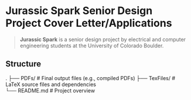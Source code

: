 # Jurassic Spark Senior Design Project Cover Letter/Applications

> **Jurassic Spark** is a senior design project by electrical and computer engineering students at the University of Colorado Boulder.

## Structure
.
├── PDFs/            # Final output files (e.g., compiled PDFs)
├── TexFiles/        # LaTeX source files and dependencies          	     
└── README.md        # Project overview
